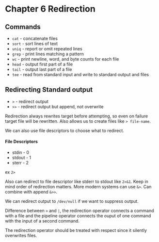 # Chapter 6 Redirection

## Commands
* `cat` - concatenate files
* `sort` - sort lines of text
* `uniq` - report or omit repeated lines
* `grep` - print lines matching a pattern
* `wc` - print newline, word, and byte counts for each file
* `head` - output first part of a file
* `tail` - output last part of a file
* `tee` - read from standard input and write to standard output and files

## Redirecting Standard output
* `>` - redirect output
* `>>` - redirect output but append, not overwrite

Redirection always rewrites target before attempting, so even on failure target file will be rewritten. Also allows us to create files like `> file-name`.

We can also use file descriptors to choose what to redirect.

#### File Descriptors
* stdin - 0
* stdout - 1
* sterr - 2

ex `2>`

Also can redirect to file descriptor like stderr to stdout like `2>&1`. Keep in mind order of redirection matters.
More modern systems can use `&>`. Can combine with append `&>>`.

We can redirect output to `/dev/null` if we want to suppress output.

Difference between `>` and `|`, the redirection operator connects a command with a file and the pipeline operator connects the ouput of one command
with the input of a second command.

The redirection operator should be treated with respect since it silently overwrites files.
